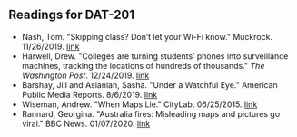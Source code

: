 ## Readings for DAT-201

* Nash, Tom. "Skipping class? Don’t let your Wi-Fi know." Muckrock. 11/26/2019. [link](https://www.muckrock.com/news/archives/2019/nov/26/skipping-class-dont-let-your-wi-fi-know/)
* Harwell, Drew. "Colleges are turning students’ phones into surveillance machines, tracking the locations of hundreds of thousands." _The Washington Post_. 12/24/2019. [link](https://www.washingtonpost.com/technology/2019/12/24/colleges-are-turning-students-phones-into-surveillance-machines-tracking-locations-hundreds-thousands/)
* Barshay, Jill and Aslanian, Sasha. "Under a Watchful Eye." American Public Media Reports. 8/6/2019. [link](https://www.apmreports.org/story/2019/08/06/college-data-tracking-students-graduation)
* Wiseman, Andrew. "When Maps Lie." CityLab. 06/25/2015. [link](https://www.citylab.com/design/2015/06/when-maps-lie/396761/)
* Rannard, Georgina. "Australia fires: Misleading maps and pictures go viral." BBC News. 01/07/2020. [link](https://www.bbc.com/news/blogs-trending-51020564)